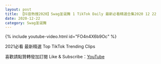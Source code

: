 ```yaml
---
layout: post
title: 【抖音熱搜2020】Swag圣诞舞 1 TikTok Daily 最新必看精選合集2020 12 22
date: 2020-12-22
category: Swag圣诞舞
---
```


{% include youtube-video.html id="FO4n4X6b9Oc" %}

2021必看 最新精選 Top TikTok Trending Clips

喜歡請點贊轉發加訂閱 Like & Subscribe：[YouTube](https://www.youtube.com/channel/UCAoR7VcanIPd04uEq_GIylA/videos)

